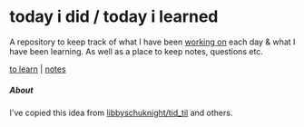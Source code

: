 # today i did / today i learned
A repository to keep track of what I have been [working on](tid.md) each day & what I have been learning. As well as a place to keep notes, questions etc.

[to learn](toLearn.md) | [notes](notes/index.md)

##### About
I've copied this idea from [libbyschuknight/tid_til](https://github.com/libbyschuknight/tid_til) and others.


<!-- #### [Art](art.md)

#### [CSS](CSS/CSS.md)

#### [Databases](databases.md)

#### [Data Visualisation](dataVisualisation.md)

#### [HTML](HTML/HTML.md)

#### [JavaScript](javascript/notes.md)

#### [React](react/react.md)

#### [User Interfaces](UI.md)

#### Other
 - Serial vs Parallel processing -->
